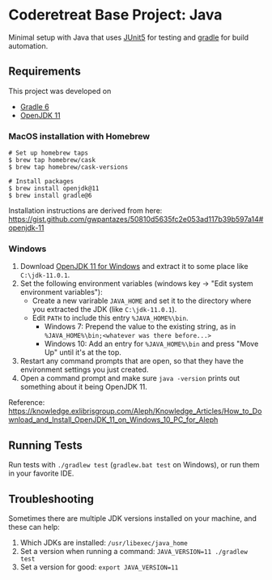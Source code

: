# Coderetreat Base Project: Java

Minimal setup with Java that uses
[JUnit5](https://junit.org/junit5/docs/current/user-guide/) for testing and
[gradle](https://gradle.org/) for build automation.


## Requirements

This project was developed on

* [Gradle 6](https://docs.gradle.org/6.8.1/userguide/userguide.html)
* [OpenJDK 11](https://jdk.java.net/java-se-ri/11)


### MacOS installation with Homebrew

```shell
# Set up homebrew taps
$ brew tap homebrew/cask
$ brew tap homebrew/cask-versions

# Install packages
$ brew install openjdk@11
$ brew install gradle@6
```

Installation instructions are derived from here:
https://gist.github.com/gwpantazes/50810d5635fc2e053ad117b39b597a14#openjdk-11


### Windows

1. Download [OpenJDK 11 for Windows](https://jdk.java.net/java-se-ri/11) and
   extract it to some place like `C:\jdk-11.0.1`.
1. Set the following environment variables (windows key -> "Edit system
   environment variables"):
   * Create a new varirable `JAVA_HOME` and set it to the directory where you
     extracted the JDK (like `C:\jdk-11.0.1`).
   * Edit `PATH` to include this entry `%JAVA_HOME%\bin`.
     * Windows 7: Prepend the value to the existing string, as in
       `%JAVA_HOME%\bin;<whatever was there before...>`
     * Windows 10: Add an entry for `%JAVA_HOME%\bin` and press "Move Up" until
       it's at the top.
1. Restart any command prompts that are open, so that they have the environment
   settings you just created.
1. Open a command prompt and make sure `java -version` prints out something
   about it being OpenJDK 11.


Reference:
https://knowledge.exlibrisgroup.com/Aleph/Knowledge_Articles/How_to_Download_and_Install_OpenJDK_11_on_Windows_10_PC_for_Aleph


## Running Tests

Run tests with `./gradlew test` (`gradlew.bat test` on Windows), or run them in
your favorite IDE.


## Troubleshooting

Sometimes there are multiple JDK versions installed on your machine, and these
can help:

1. Which JDKs are installed: `/usr/libexec/java_home`
2. Set a version when running a command: `JAVA_VERSION=11 ./gradlew test`
3. Set a version for good: `export JAVA_VERSION=11`
